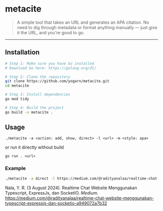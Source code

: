 # metacite
> A simple tool that takes an URL and generates an APA citation. No need to dig through metadata or format anything manually — just give it the URL, and you're good to go.

---

## Installation
```bash
# Step 1: Make sure you have Go installed
# Download Go here: https://golang.org/dl/

# Step 2: Clone the repository
git clone https://github.com/yogarn/metacite.git
cd metacite

# Step 3: Install dependencies
go mod tidy

# Step 4: Build the project
go build -o metacite .
```
## Usage
```
./metacite -a <action: add, show, direct> -l <url> -m <style: apa>
```
or run it directly without build
```
go run . <url>
```

### Example
```bash
./metacite -a direct -l https://medium.com/@radityanalaa/realtime-chat-website-menggunakan-typescript-expressjs-dan-socketio-a949072a7b32 -m apa
```
Nala, Y. R. (3 August 2024). Realtime Chat Website Menggunakan Typescript, ExpressJs, dan SocketIO. _Medium_. https://medium.com/@radityanalaa/realtime-chat-website-menggunakan-typescript-expressjs-dan-socketio-a949072a7b32
